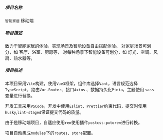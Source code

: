##### 项目名称
  `智能家居` 移动端
  
##### 项目描述
  致力于智能家居的体验，实现场景及智能设备自由搭配体验。
  对家庭场景可划分，如 客厅、浴室、厨房等，
  对每种场景下智能设备可划分，如 灯光、空调、风扇、热水器等，
  
##### 项目描述
  本项目采用`Vite`构建，使用`Vue3`框架，组件库选择`Vant`，语言规范选择`TypeScript`，路由`Vur-Router`、接口`Axios` 、数据持久化`Pinia`，主题使用 `sass` 变量进行替换。
  
  开发工具采用`VSCode`，开发中使用`Eslint`、`Prettier`约束代码，提交时使用`husky`,`lint-staged`保证提交代码的质量。
  
  由于是移动端项目，自适应使用`rem`使用插件`postcss-pxtorem`进行转换。
  
  项目自动集成`modules`下的`routes`、`store`配置。
  
